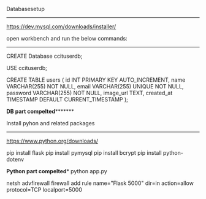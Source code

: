 Databasesetup
********************************************
https://dev.mysql.com/downloads/installer/

open workbench and run the below commands:
***********************************************
CREATE Database ccituserdb;

USE ccituserdb;

CREATE TABLE users (
    id INT PRIMARY KEY AUTO_INCREMENT,
    name VARCHAR(255) NOT NULL,
    email VARCHAR(255) UNIQUE NOT NULL,
    password VARCHAR(255) NOT NULL,
    image_url TEXT,
    created_at TIMESTAMP DEFAULT CURRENT_TIMESTAMP
);

****************DB part compelted***********************


Install pyhon and related packages
*************************************


https://www.python.org/downloads/

pip install flask
pip install pymysql
pip install bcrypt
pip install python-dotenv


**********************Python part compelted***********************
python app.py

netsh advfirewall firewall add rule name="Flask 5000" dir=in action=allow protocol=TCP localport=5000
